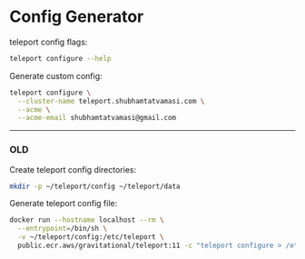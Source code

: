 # Config Generator

teleport config flags:
```bash
teleport configure --help
```

Generate custom config:
```bash
teleport configure \
  --cluster-name teleport.shubhamtatvamasi.com \
  --acme \
  --acme-email shubhamtatvamasi@gmail.com
```

---

### OLD

Create teleport config directories:
```bash
mkdir -p ~/teleport/config ~/teleport/data
```

Generate teleport config file:
```bash
docker run --hostname localhost --rm \
  --entrypoint=/bin/sh \
  -v ~/teleport/config:/etc/teleport \
  public.ecr.aws/gravitational/teleport:11 -c "teleport configure > /etc/teleport/teleport.yaml"
```

